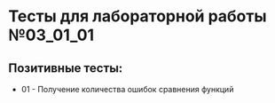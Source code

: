 # Тесты для лабораторной работы №03_01_01


## Позитивные тесты:

- 01 - Получение количества ошибок сравнения функций

